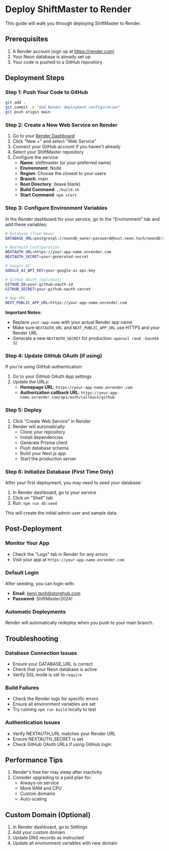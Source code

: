 # Deploy ShiftMaster to Render

This guide will walk you through deploying ShiftMaster to Render.

## Prerequisites

1. A Render account (sign up at https://render.com)
2. Your Neon database is already set up
3. Your code is pushed to a GitHub repository

## Deployment Steps

### Step 1: Push Your Code to GitHub

```bash
git add .
git commit -m "Add Render deployment configuration"
git push origin main
```

### Step 2: Create a New Web Service on Render

1. Go to your [Render Dashboard](https://dashboard.render.com)
2. Click "New +" and select "Web Service"
3. Connect your GitHub account if you haven't already
4. Select your ShiftMaster repository
5. Configure the service:
   - **Name**: shiftmaster (or your preferred name)
   - **Environment**: Node
   - **Region**: Choose the closest to your users
   - **Branch**: main
   - **Root Directory**: (leave blank)
   - **Build Command**: `./build.sh`
   - **Start Command**: `npm start`

### Step 3: Configure Environment Variables

In the Render dashboard for your service, go to the "Environment" tab and add these variables:

```bash
# Database (from Neon)
DATABASE_URL=postgresql://neondb_owner:password@host.neon.tech/neondb?sslmode=require

# NextAuth Configuration
NEXTAUTH_URL=https://your-app-name.onrender.com
NEXTAUTH_SECRET=your-generated-secret

# Google AI
GOOGLE_AI_API_KEY=your-google-ai-api-key

# GitHub OAuth (optional)
GITHUB_ID=your-github-oauth-id
GITHUB_SECRET=your-github-oauth-secret

# App URL
NEXT_PUBLIC_APP_URL=https://your-app-name.onrender.com
```

**Important Notes:**
- Replace `your-app-name` with your actual Render app name
- Make sure `NEXTAUTH_URL` and `NEXT_PUBLIC_APP_URL` use HTTPS and your Render URL
- Generate a new `NEXTAUTH_SECRET` for production: `openssl rand -base64 32`

### Step 4: Update GitHub OAuth (if using)

If you're using GitHub authentication:

1. Go to your GitHub OAuth App settings
2. Update the URLs:
   - **Homepage URL**: `https://your-app-name.onrender.com`
   - **Authorization callback URL**: `https://your-app-name.onrender.com/api/auth/callback/github`

### Step 5: Deploy

1. Click "Create Web Service" in Render
2. Render will automatically:
   - Clone your repository
   - Install dependencies
   - Generate Prisma client
   - Push database schema
   - Build your Next.js app
   - Start the production server

### Step 6: Initialize Database (First Time Only)

After your first deployment, you may need to seed your database:

1. In Render dashboard, go to your service
2. Click on "Shell" tab
3. Run: `npm run db:seed`

This will create the initial admin user and sample data.

## Post-Deployment

### Monitor Your App

- Check the "Logs" tab in Render for any errors
- Visit your app at `https://your-app-name.onrender.com`

### Default Login

After seeding, you can login with:
- **Email**: kenn.teoh@storehub.com
- **Password**: ShiftMaster2024!

### Automatic Deployments

Render will automatically redeploy when you push to your main branch.

## Troubleshooting

### Database Connection Issues
- Ensure your DATABASE_URL is correct
- Check that your Neon database is active
- Verify SSL mode is set to `require`

### Build Failures
- Check the Render logs for specific errors
- Ensure all environment variables are set
- Try running `npm run build` locally to test

### Authentication Issues
- Verify NEXTAUTH_URL matches your Render URL
- Ensure NEXTAUTH_SECRET is set
- Check GitHub OAuth URLs if using GitHub login

## Performance Tips

1. Render's free tier may sleep after inactivity
2. Consider upgrading to a paid plan for:
   - Always-on service
   - More RAM and CPU
   - Custom domains
   - Auto-scaling

## Custom Domain (Optional)

1. In Render dashboard, go to Settings
2. Add your custom domain
3. Update DNS records as instructed
4. Update all environment variables with new domain